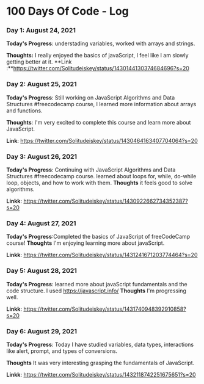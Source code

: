 # 100 Days Of Code - Log

### Day 1: August 24, 2021 


**Today's Progress**: understading variables, worked with arrays and strings.

**Thoughts:** I really enjoyed the basics of javaScript, I feel like I am slowly getting better at it.
**Link :**https://twitter.com/Solitudeiskey/status/1430144130374684696?s=20

### Day 2: August 25, 2021 

**Today's Progress**:  Still working on JavaScript Algorithms and Data Structures #freecodecamp course, I learned more information about arrays and functions. 

**Thoughts**: I'm very excited to complete this course and learn more about JavaScript.

**Link**: https://twitter.com/Solitudeiskey/status/1430464163407704064?s=20


### Day 3: August 26, 2021 

**Today's Progress**: Continuing with JavaScript Algorithms and Data Structures #freecodecamp course. 
learned about loops for, while, do-while loop, objects, and how to work with them.
**Thoughts** it feels good to solve algorithms.

**Linkk**: https://twitter.com/Solitudeiskey/status/1430922662734352387?s=20


### Day 4: August 27, 2021 

**Today's Progress**:Completed the basics of JavaScript of freeCodeCamp course!
**Thoughts** I'm enjoying learning more about javaScript.

**Linkk**: https://twitter.com/Solitudeiskey/status/1431241671203774464?s=20


### Day 5: August 28, 2021 

**Today's Progress**: learned more about javaScript fundamentals and the code structure. I used https://javascript.info/
**Thoughts** I'm progressing well. 

**Linkk**: https://twitter.com/Solitudeiskey/status/1431740948392910858?s=20


### Day 6: August 29, 2021 

**Today's Progress**: Today I have studied variables, data types, interactions like alert, prompt, and types of conversions.

**Thoughts** It was very interesting grasping the fundamentals of JavaScript.

**Linkk**: https://twitter.com/Solitudeiskey/status/1432118742251675651?s=20


